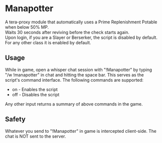# Manapotter  
A tera-proxy module that automatically uses a Prime Replenishment Potable when below 50% MP.  
Waits 30 seconds after reviving before the check starts again.  
Upon login, if you are a Slayer or Berserker, the script is disabled by default. For any other class it is enabled by default.  
  
## Usage  
While in game, open a whisper chat session with "!Manapotter" by typing "/w !manapotter" in chat and hitting the space bar.
This serves as the script's command interface. 
The following commands are supported:  
  
* on - Enables the script  
* off - Disables the script  
  
Any other input returns a summary of above commands in the game.
  
## Safety
Whatever you send to "!Manapotter" in game is intercepted client-side. The chat is NOT sent to the server.
